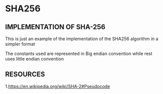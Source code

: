 # SHA256
  IMPLEMENTATION OF SHA-256
  -----------------------------
  This is just an example of the implementation of the SHA256 algorithm
  in a simpler format
  
  The constants used are represented in Big endian convention
  while rest uses little endian convention
  
  RESOURCES
  ---------
  1.https://en.wikipedia.org/wiki/SHA-2#Pseudocode
